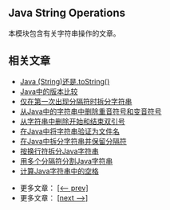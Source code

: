 ## Java String Operations

本模块包含有关字符串操作的文章。

## 相关文章

+ [Java (String)还是.toString()](docs/Java(String)还是.toString().md)
+ [Java中的版本比较](docs/Java中的版本比较.md)
+ [仅在第一次出现分隔符时拆分字符串](docs/仅在第一次出现分隔符时拆分字符串.md)
+ [从Java中的字符串中删除重音符号和变音符号](docs/从Java中的字符串中删除重音符号和变音符号.md)
+ [从字符串中删除开始和结束双引号](docs/从字符串中删除开始和结束双引号.md)
+ [在Java中将字符串验证为文件名](docs/在Java中将字符串验证为文件名.md)
+ [在Java中拆分字符串并保留分隔符](docs/在Java中拆分字符串并保留分隔符.md)
+ [按换行符拆分Java字符串](docs/按换行符拆分Java字符串.md)
+ [用多个分隔符分割Java字符串](docs/用多个分隔符分割Java字符串.md)
+ [计算Java字符串中的空格](docs/计算Java字符串中的空格.md)

- 更多文章： [[<-- prev]](../java-string-operations-2/README.md)
- 更多文章： [[next -->]](../java-string-operations-4/README.md)
